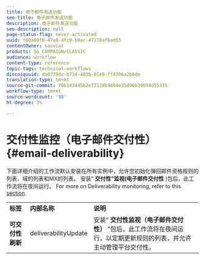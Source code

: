 ```yaml
---
title: 电子邮件发送功能
seo-title: 电子邮件发送功能
description: 电子邮件发送功能
seo-description: null
page-status-flag: never-activated
uuid: f60a09f0-47a0-4fc0-b0ac-47178af6ad55
contentOwner: sauviat
products: SG_CAMPAIGN/CLASSIC
audience: workflow
content-type: reference
topic-tags: technical-workflows
discoiquuid: da0779dc-b734-483b-81e9-ff4706a2b6de
translation-type: tm+mt
source-git-commit: 70b143445b2e77128b9404e35d96b39694d55335
workflow-type: tm+mt
source-wordcount: '98'
ht-degree: 3%

---
```



# 交付性监控（电子邮件交付性）{#email-deliverability}

下面详细介绍的工作流默认安装在所有实例中，允许您初始化弹回邮件资格规则的列表、域的列表和MX的列表。 安装“ **交付性”监视(电子邮件交付性** )包后，此工作流将在夜间运行。 For more on Deliverability monitoring, refer to this [section](../../delivery/using/about-deliverability.md).

<table> 
 <tbody> 
  <tr> 
   <td> <strong>标签</strong><br /> </td> 
   <td> <strong>内部名称</strong><br /> </td> 
   <td> <strong>说明</strong><br /> </td> 
  </tr> 
  <tr> 
   <td> <strong>可交付性刷新</strong><br /> </td> 
   <td> <span class="uicontrol">deliverabilityUpdate</span> <br /> </td> 
   <td>  安装“ <strong>交付性监视（电子邮件交付性）</strong> ”包后，此工作流将在夜间运行，以定期更新规则的列表，并允许主动管理平台交付性。<br /> </td> 
  </tr> 
 </tbody> 
</table>

